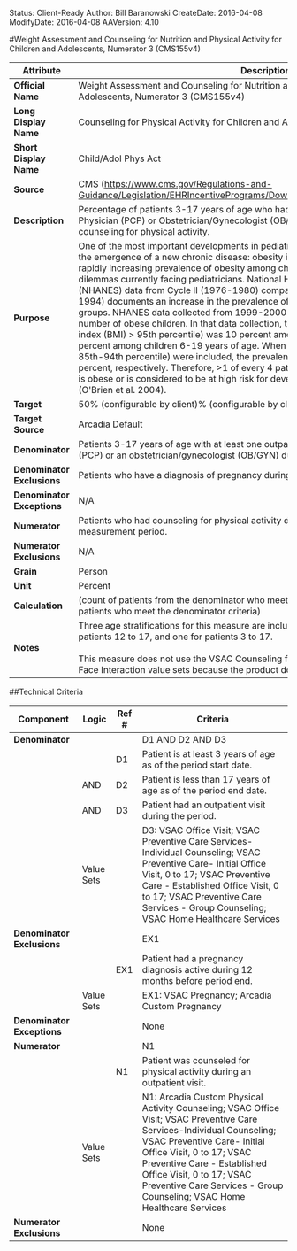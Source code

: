 Status: Client-Ready
Author: Bill Baranowski
CreateDate: 2016-04-08
ModifyDate: 2016-04-08
AAVersion: 4.10

#Weight Assessment and Counseling for Nutrition and Physical Activity for Children and Adolescents, Numerator 3 (CMS155v4)

| Attribute | Description |
| --------- | ----------- |
| **Official Name** | Weight Assessment and Counseling for Nutrition and Physical Activity for Children and Adolescents, Numerator 3 (CMS155v4) |
| **Long Display Name** | Counseling for Physical Activity for Children and Adolescents (CMS155v4) |
| **Short Display Name** | Child/Adol Phys Act |
| **Source** | CMS (https://www.cms.gov/Regulations-and-Guidance/Legislation/EHRIncentivePrograms/Downloads/eCQM_2014_EP_June2015.zip) |
| **Description** | Percentage of patients 3-17 years of age who had an outpatient visit with a Primary Care Physician (PCP) or Obstetrician/Gynecologist (OB/GYN) and who had evidence of counseling for physical activity. |
| **Purpose** | One of the most important developments in pediatrics in the past two decades has been the emergence of a new chronic disease: obesity in childhood and adolescence. The rapidly increasing prevalence of obesity among children is one of the most challenging dilemmas currently facing pediatricians. National Health and Nutrition Examination Survey (NHANES) data from Cycle II (1976-1980) compared with data from Cycle III (1988-1994) documents an increase in the prevalence of obesity in all age, ethnic, and gender groups. NHANES data collected from 1999-2000 revealed a continued increase in the number of obese children. In that data collection, the prevalence of obesity (body mass index (BMI) > 95th percentile) was 10 percent among children 2-5 years of age and 15 percent among children 6-19 years of age. When children at risk for obesity (BMI of 85th-94th percentile) were included, the prevalence increased to 20 percent and 30 percent, respectively. Therefore, >1 of every 4 patients examined by pediatricians either is obese or is considered to be at high risk for developing this challenging health problem (O'Brien et al. 2004). |
| **Target** | 50% (configurable by client)% (configurable by client) |
| **Target Source** | Arcadia Default |
| **Denominator** | Patients 3-17 years of age with at least one outpatient visit with a primary care physician (PCP) or an obstetrician/gynecologist (OB/GYN) during the measurement period. |
| **Denominator Exclusions** | Patients who have a diagnosis of pregnancy during the measurement period. |
| **Denominator Exceptions** | N/A |
| **Numerator** | Patients who had counseling for physical activity during a visit that occurs during the measurement period. |
| **Numerator Exclusions** | N/A |
| **Grain** | Person |
| **Unit** | Percent |
| **Calculation** | (count of patients from the denominator who meet the numerator criteria) / (count of patients who meet the denominator criteria) |
| **Notes** | Three age stratifications for this measure are included: one for patients 3 to 11, one for patients 12 to 17, and one for patients 3 to 17.<br><br>This measure does not use the VSAC Counseling for Physical Activity or VSAC Face-to-Face Interaction value sets because the product does not currently support SNOMEDCT. |


##Technical Criteria

| Component | Logic | Ref # | Criteria |
| --------- | ----- | ----- | -------- |
| **Denominator** | | | D1 AND D2 AND D3 |
| |  | D1 | Patient is at least 3 years of age as of the period start date. |
| | AND | D2 | Patient is less than 17 years of age as of the period end date. |
| | AND | D3 | Patient had an outpatient visit during the period. |
| | Value Sets | | D3: VSAC Office Visit; VSAC Preventive Care Services-Individual Counseling; VSAC Preventive Care- Initial Office Visit, 0 to 17; VSAC Preventive Care - Established Office Visit, 0 to 17; VSAC Preventive Care Services - Group Counseling; VSAC Home Healthcare Services |
| **Denominator Exclusions** | | | EX1 |
| |  | EX1 | Patient had a pregnancy diagnosis active during 12 months before period end. |
| | Value Sets | | EX1: VSAC Pregnancy; Arcadia Custom Pregnancy |
| **Denominator Exceptions** | | | None |
| **Numerator** | | | N1 |
| |  | N1 | Patient was counseled for physical activity during an outpatient visit. |
| | Value Sets | | N1: Arcadia Custom Physical Activity Counseling; VSAC Office Visit; VSAC Preventive Care Services-Individual Counseling; VSAC Preventive Care- Initial Office Visit, 0 to 17; VSAC Preventive Care - Established Office Visit, 0 to 17; VSAC Preventive Care Services - Group Counseling; VSAC Home Healthcare Services |
| **Numerator Exclusions** | | | None |
